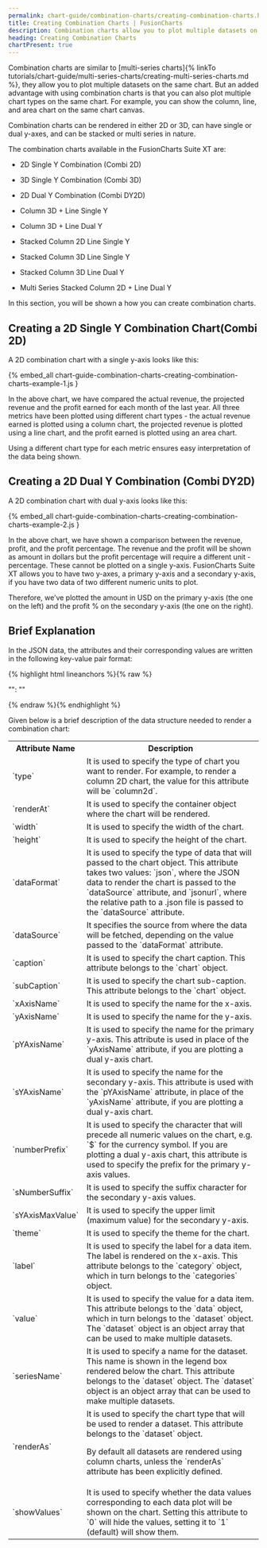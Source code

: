 ```yaml
---
permalink: chart-guide/combination-charts/creating-combination-charts.html
title: Creating Combination Charts | FusionCharts
description: Combination charts allow you to plot multiple datasets on the same chart. But an added advantage with using combination charts is that you can also plot multiple chart types on the same chart.
heading: Creating Combination Charts
chartPresent: true
---
```


Combination charts are similar to [multi-series charts]{% linkTo tutorials/chart-guide/multi-series-charts/creating-multi-series-charts.md %}, they allow you to plot multiple datasets on the same chart. But an added advantage with using combination charts is that you can also plot multiple chart types on the same chart. For example, you can show the column, line, and area chart on the same chart canvas.


Combination charts can be rendered in either 2D or 3D, can have single or dual y-axes, and can be stacked or multi series in nature.

The combination charts available in the FusionCharts Suite XT are:

* 2D Single Y Combination (Combi 2D)

* 3D Single Y Combination (Combi 3D)

* 2D Dual Y Combination (Combi DY2D)

* Column 3D + Line Single Y

* Column 3D + Line Dual Y

* Stacked Column 2D Line Single Y

* Stacked Column 3D Line Single Y

* Stacked Column 3D Line Dual Y

* Multi Series Stacked Column 2D + Line Dual Y

In this section, you will be shown a how you can create combination charts.

## Creating a 2D Single Y Combination Chart(Combi 2D)

A 2D combination chart with a single y-axis looks like this:

{% embed_all chart-guide-combination-charts-creating-combination-charts-example-1.js }

In the above chart, we have compared the actual revenue, the projected revenue and the profit earned for each month of the last year. All three metrics have been plotted using different chart types - the actual revenue earned is plotted using a column chart, the projected revenue is plotted using a line chart, and the profit earned is plotted using an area chart.

Using a different chart type for each metric ensures easy interpretation of the data being shown.



## Creating a 2D Dual Y Combination (Combi DY2D)

A 2D combination chart with dual y-axis looks like this:

{% embed_all chart-guide-combination-charts-creating-combination-charts-example-2.js }

In the above chart, we have shown a comparison between the revenue, profit, and the profit percentage. The revenue and the profit will be shown as amount in dollars but the profit percentage will require a different unit - percentage. These cannot be plotted on a single y-axis. FusionCharts Suite XT allows you to have two y-axes, a primary y-axis and a secondary y-axis, if you have two data of two different numeric units to plot.

Therefore, we’ve plotted the amount in USD on the primary y-axis (the one on the left) and the profit % on the secondary y-axis (the one on the right).



## Brief Explanation

In the JSON data, the attributes and their corresponding values are written in the following key-value pair format:

{% highlight html lineanchors %}{% raw %}

"<attributeName>": "<value>"

{% endraw %}{% endhighlight %}

Given below is a brief description of the data structure needed to render a combination chart:

<table>
  <tr>
    <th>Attribute Name</th>
    <th>Description</th>
  </tr>
  <tr>
    <td>`type`</td>
    <td>It is used to specify the type of chart you want to render. For example, to render a column 2D chart, the value for this attribute will be `column2d`.</td>
  </tr>
  <tr>
    <td>`renderAt`</td>
    <td>It is used to specify the container object where the chart will be rendered.</td>
  </tr>
  <tr>
    <td>`width`</td>
    <td>It is used to specify the width of the chart.</td>
  </tr>
  <tr>
    <td>`height`</td>
    <td>It is used to specify the height of the chart.</td>
  </tr>
  <tr>
    <td>`dataFormat`</td>
    <td>It is used to specify the type of data that will passed to the chart object. This attribute takes two values: `json`, where the JSON data to render the chart is passed to the `dataSource` attribute, and `jsonurl`, where the relative path to a .json file is passed to the `dataSource` attribute.</td>
  </tr>
  <tr>
    <td>`dataSource`</td>
    <td>It specifies the source from where the data will be fetched, depending on the value passed to the `dataFormat` attribute.</td>
  </tr>
  <tr>
    <td>`caption`</td>
    <td>It is used to specify the chart caption. This attribute belongs to the `chart` object.</td>
  </tr>
  <tr>
    <td>`subCaption`</td>
    <td>It is used to specify the chart sub-caption. This attribute belongs to the `chart` object.</td>
  </tr>
  <tr>
    <td>`xAxisName`</td>
    <td>It is used to specify the name for the x-axis.</td>
  </tr>
  <tr>
    <td>`yAxisName`</td>
    <td>It is used to specify the name for the y-axis.</td>
  </tr>
  <tr>
    <td>`pYAxisName`</td>
    <td>It is used to specify the name for the primary y-axis. This attribute is used in place of the `yAxisName` attribute, if you are plotting a dual y-axis chart.</td>
  </tr>
  <tr>
    <td>`sYAxisName`</td>
    <td>It is used to specify the name for the secondary y-axis. This attribute is used with the `pYAxisName` attribute, in place of the `yAxisName` attribute, if you are plotting a dual y-axis chart.</td>
  </tr>
  <tr>
    <td>`numberPrefix`</td>
    <td>It is used to specify the character that will precede all numeric values on the chart, e.g. `$` for the currency symbol. If you are plotting a dual y-axis chart, this attribute is used to specify the prefix for the primary y-axis values.</td>
  </tr>
  <tr>
    <td>`sNumberSuffix`</td>
    <td>It is used to specify the suffix character for the secondary y-axis values. </td>
  </tr>
  <tr>
    <td>`sYAxisMaxValue`</td>
    <td>It is used to specify the upper limit (maximum value) for the secondary y-axis. </td>
  </tr>
  <tr>
    <td>`theme`</td>
    <td>It is used to specify the theme for the chart.</td>
  </tr>
  <tr>
    <td>`label`</td>
    <td>It is used to specify the label for a data item. The label is rendered on the x-axis. This attribute belongs to the `category` object, which in turn belongs to the `categories` object.</td>
  </tr>
  <tr>
    <td>`value`</td>
    <td>It is used to specify the value for a data item. This attribute belongs to the `data` object, which in turn belongs to the `dataset` object. The `dataset` object is an object array that can be used to make multiple datasets.</td>
  </tr>
  <tr>
    <td>`seriesName`</td>
    <td>It is used to specify a name for the dataset. This name is shown in the legend box rendered below the chart. This attribute belongs to the `dataset` object. The `dataset` object is an object array that can be used to make multiple datasets.</td>
  </tr>
  <tr>
    <td>`renderAs`</td>
    <td>It is used to specify the chart type that will be used to render a dataset. This attribute belongs to the `dataset` object.

<p class="text-info"> By default all datasets are rendered using column charts, unless the `renderAs` attribute has been explicitly defined.</p></td>
  </tr>
  <tr>
    <td>`showValues`</td>
    <td>It is used to specify whether the data values corresponding to each data plot will be shown on the chart. Setting this attribute to `0` will hide the values, setting it to `1` (default) will show them.</td>
  </tr>
</table>